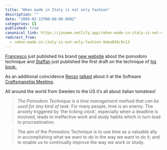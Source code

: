 ```yaml
---
title: "When made in Italy is not only fashion"
description: ""
date: "2009-02-13T00:00:00.000Z"
categories: []
published: true
canonical_link: https://javame.netlify.app//when-made-in-italy-is-not-only-fashion-9aba856c9c13
redirect_from:
  - /when-made-in-italy-is-not-only-fashion-9aba856c9c13
---
```


[Francesco](http://cirillosscrapbook.wordpress.com) just published his brand [new website](http://www.pomodorotechnique.com/) about the pomodoro technique and [Staffan](http://rekursiv.se/) just published the first draft on the technique of [his book.](http://www.pomodoro-book.com/)

As an additional coincidence [Renzo](http://www.reborg.net/) [talked](http://reborg.net/talks/20090209_Tomatoes_Software_Craftsmanship%20Group.pdf) about it at the Software [Craftsmanship Meeting](http://groups.softwarecraftsmanship.org/).

All around the world from Sweden to the US it’s all about italian tomatoes!

> _The Pomodoro Technique is a time management method that can be used for any kind of task._ For many people, time is an enemy. The anxiety triggered by ‘the ticking clock’, especially when a deadline is involved, leads to ineffective work and study habits which in turn lead to procrastination.

> The aim of the Pomodoro Technique is to use time as a valuable ally in accomplishing what we want to do in the way we want to do it, and to enable us to continually improve the way we work or study.

